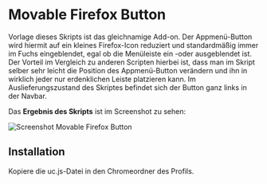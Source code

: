 # Movable Firefox Button
Vorlage dieses Skripts ist das gleichnamige Add-on. Der Appmenü-Button wird hiermit auf ein kleines Firefox-Icon reduziert und standardmäßig 
immer im Fuchs eingeblendet, egal ob die Menüleiste ein -oder ausgeblendet ist. Der Vorteil im Vergleich zu anderen Scripten hierbei ist, dass man 
im Skript selber sehr leicht die Position des Appmenü-Button verändern und ihn in wirklich jeder nur erdenklichen Leiste platzieren kann. 
Im Auslieferungszustand des Skriptes befindet sich der Button ganz links in der Navbar.

Das **Ergebnis des Skripts** ist im Screenshot zu sehen:

![Screenshot Movable Firefox Button](https://github.com/ardiman/userChrome.js/raw/master/movablefirefoxbutton/scr_movablefirefoxbutton.png)

## Installation
Kopiere die uc.js-Datei in den Chromeordner des Profils.

